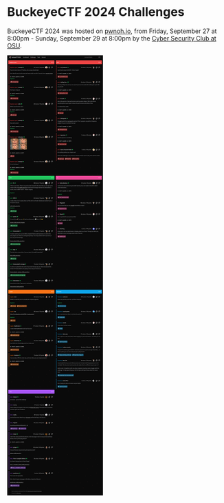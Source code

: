 # BuckeyeCTF 2024 Challenges

BuckeyeCTF 2024 was hosted on [pwnoh.io](https://pwnoh.io), from Friday, September 27 at 8:00pm - Sunday, September 29 at 8:00pm by the [Cyber Security Club at OSU](https://osucyber.club).

![challenge dashboard](dashboard.png)
